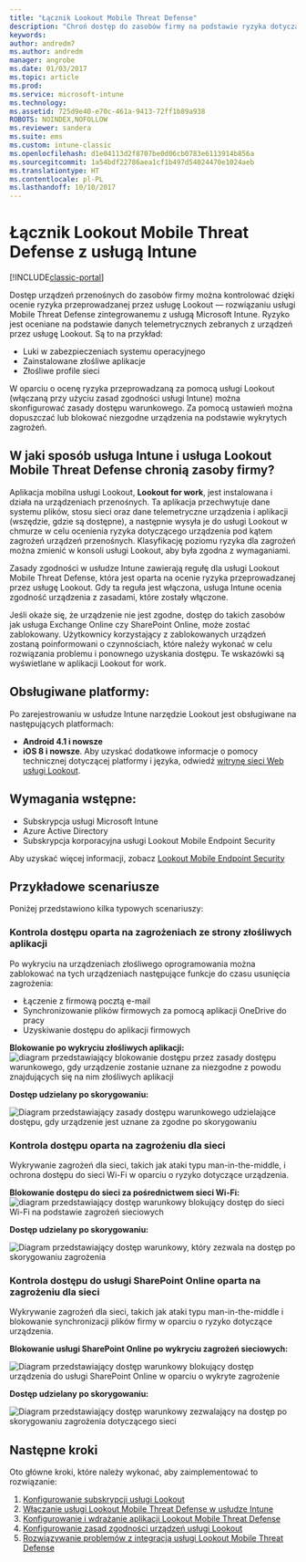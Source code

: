 ```yaml
---
title: "Łącznik Lookout Mobile Threat Defense"
description: "Chroń dostęp do zasobów firmy na podstawie ryzyka dotyczącego urządzeń, sieci i aplikacji przy użyciu łącznika Lookout Mobile Threat Defense i usługi Intune."
keywords: 
author: andredm7
ms.author: andredm
manager: angrobe
ms.date: 01/03/2017
ms.topic: article
ms.prod: 
ms.service: microsoft-intune
ms.technology: 
ms.assetid: 725d9e40-e70c-461a-9413-72ff1b89a938
ROBOTS: NOINDEX,NOFOLLOW
ms.reviewer: sandera
ms.suite: ems
ms.custom: intune-classic
ms.openlocfilehash: d1e04113d2f8707be0d06cb0783e6113914b856a
ms.sourcegitcommit: 1a54bdf22786aea1cf1b497d54024470e1024aeb
ms.translationtype: HT
ms.contentlocale: pl-PL
ms.lasthandoff: 10/10/2017
---
```

# <a name="lookout-mobile-threat-defense-connector-with-intune"></a>Łącznik Lookout Mobile Threat Defense z usługą Intune

[!INCLUDE[classic-portal](../includes/classic-portal.md)]

Dostęp urządzeń przenośnych do zasobów firmy można kontrolować dzięki ocenie ryzyka przeprowadzanej przez usługę Lookout — rozwiązaniu usługi Mobile Threat Defense zintegrowanemu z usługą Microsoft Intune. Ryzyko jest oceniane na podstawie danych telemetrycznych zebranych z urządzeń przez usługę Lookout. Są to na przykład:
- Luki w zabezpieczeniach systemu operacyjnego
- Zainstalowane złośliwe aplikacje
- Złośliwe profile sieci

W oparciu o ocenę ryzyka przeprowadzaną za pomocą usługi Lookout (włączaną przy użyciu zasad zgodności usługi Intune) można skonfigurować zasady dostępu warunkowego. Za pomocą ustawień można dopuszczać lub blokować niezgodne urządzenia na podstawie wykrytych zagrożeń.

## <a name="how-do-intune-and-lookout-mobile-threat-defense-help-protect-company-resources"></a>W jaki sposób usługa Intune i usługa Lookout Mobile Threat Defense chronią zasoby firmy?
Aplikacja mobilna usługi Lookout, **Lookout for work**, jest instalowana i działa na urządzeniach przenośnych. Ta aplikacja przechwytuje dane systemu plików, stosu sieci oraz dane telemetryczne urządzenia i aplikacji (wszędzie, gdzie są dostępne), a następnie wysyła je do usługi Lookout w chmurze w celu ocenienia ryzyka dotyczącego urządzenia pod kątem zagrożeń urządzeń przenośnych. Klasyfikację poziomu ryzyka dla zagrożeń można zmienić w konsoli usługi Lookout, aby była zgodna z wymaganiami.  

Zasady zgodności w usłudze Intune zawierają regułę dla usługi Lookout Mobile Threat Defense, która jest oparta na ocenie ryzyka przeprowadzanej przez usługę Lookout. Gdy ta reguła jest włączona, usługa Intune ocenia zgodność urządzenia z zasadami, które zostały włączone.

Jeśli okaże się, że urządzenie nie jest zgodne, dostęp do takich zasobów jak usługa Exchange Online czy SharePoint Online, może zostać zablokowany. Użytkownicy korzystający z zablokowanych urządzeń zostaną poinformowani o czynnościach, które należy wykonać w celu rozwiązania problemu i ponownego uzyskania dostępu. Te wskazówki są wyświetlane w aplikacji Lookout for work.

## <a name="supported-platforms"></a>Obsługiwane platformy:
Po zarejestrowaniu w usłudze Intune narzędzie Lookout jest obsługiwane na następujących platformach:
* **Android 4.1 i nowsze**
* **iOS 8 i nowsze**. Aby uzyskać dodatkowe informacje o pomocy technicznej dotyczącej platformy i języka, odwiedź [witrynę sieci Web usługi Lookout](https://personal.support.lookout.com/hc/articles/114094140253).

## <a name="prerequisites"></a>Wymagania wstępne:
* Subskrypcja usługi Microsoft Intune
* Azure Active Directory
* Subskrypcja korporacyjna usługi Lookout Mobile Endpoint Security  

Aby uzyskać więcej informacji, zobacz [Lookout Mobile Endpoint Security](https://www.lookout.com/products/mobile-endpoint-security)

## <a name="sample-scenarios"></a>Przykładowe scenariusze
Poniżej przedstawiono kilka typowych scenariuszy:

### <a name="control-access-based-on-threats-from-malicious-apps"></a>Kontrola dostępu oparta na zagrożeniach ze strony złośliwych aplikacji
Po wykryciu na urządzeniach złośliwego oprogramowania można zablokować na tych urządzeniach następujące funkcje do czasu usunięcia zagrożenia:
* Łączenie z firmową pocztą e-mail
* Synchronizowanie plików firmowych za pomocą aplikacji OneDrive do pracy
* Uzyskiwanie dostępu do aplikacji firmowych

**Blokowanie po wykryciu złośliwych aplikacji:**
![diagram przedstawiający blokowanie dostępu przez zasady dostępu warunkowego, gdy urządzenie zostanie uznane za niezgodne z powodu znajdujących się na nim złośliwych aplikacji](../media/mtp/malicious-apps-blocked.png)

**Dostęp udzielany po skorygowaniu:**

![Diagram przedstawiający zasady dostępu warunkowego udzielające dostępu, gdy urządzenie jest uznane za zgodne po skorygowaniu](../media/mtp/malicious-apps-unblocked.png)

### <a name="control-access-based-on-threat-to-network"></a>Kontrola dostępu oparta na zagrożeniu dla sieci
Wykrywanie zagrożeń dla sieci, takich jak ataki typu man-in-the-middle, i ochrona dostępu do sieci Wi-Fi w oparciu o ryzyko dotyczące urządzenia.

**Blokowanie dostępu do sieci za pośrednictwem sieci Wi-Fi:**
![diagram przedstawiający dostęp warunkowy blokujący dostęp do sieci Wi-Fi na podstawie zagrożeń sieciowych](../media/mtp/network-wifi-blocked.png)

**Dostęp udzielany po skorygowaniu:**

![Diagram przedstawiający dostęp warunkowy, który zezwala na dostęp po skorygowaniu zagrożenia](../media/mtp/network-wifi-unblocked.png)
### <a name="control-access-to-sharepoint-online-based-on-threat-to-network"></a>Kontrola dostępu do usługi SharePoint Online oparta na zagrożeniu dla sieci

Wykrywanie zagrożeń dla sieci, takich jak ataki typu man-in-the-middle i blokowanie synchronizacji plików firmy w oparciu o ryzyko dotyczące urządzenia.

**Blokowanie usługi SharePoint Online po wykryciu zagrożeń sieciowych:**

![Diagram przedstawiający dostęp warunkowy blokujący dostęp urządzenia do usługi SharePoint Online w oparciu o wykryte zagrożenie](../media/mtp/network-spo-blocked.png)


**Dostęp udzielany po skorygowaniu:**

![Diagram przedstawiający dostęp warunkowy zezwalający na dostęp po skorygowaniu zagrożenia dotyczącego sieci](../media/mtp/network-spo-unblocked.png)

## <a name="next-steps"></a>Następne kroki
Oto główne kroki, które należy wykonać, aby zaimplementować to rozwiązanie:
1.  [Konfigurowanie subskrypcji usługi Lookout](setup-your-lookout-mtd-subscription.md)
2.  [Włączanie usługi Lookout Mobile Threat Defense w usłudze Intune](enable-lookout-mtd-connection.md)
3.  [Konfigurowanie i wdrażanie aplikacji Lookout Mobile Threat Defense](configure-deploy-lookout-for-work-app.md)
4.  [Konfigurowanie zasad zgodności urządzeń usługi Lookout](create-lookout-device-compliance-policy.md)
5.  [Rozwiązywanie problemów z integracją usługi Lookout Mobile Threat Defense](/intune-classic/troubleshoot/device-threat-protection-troubleshooting)
